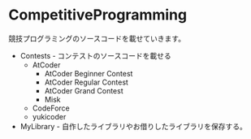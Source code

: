 # CompetitiveProgramming
競技プログラミングのソースコードを載せていきます。

* Contests - コンテストのソースコードを載せる
  * AtCoder
    * AtCoder Beginner Contest
    * AtCoder Regular Contest
    * AtCoder Grand Contest
    * Misk
  * CodeForce
  * yukicoder
* MyLibrary - 自作したライブラリやお借りしたライブラリを保存する。